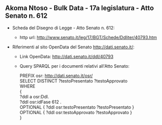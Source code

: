 ## Akoma Ntoso - Bulk Data - 17a legislatura - Atto Senato n. 612 ##

* Scheda del Disegno di Legge - Atto Senato n. 612:
	* http url: http://www.senato.it/leg/17/BGT/Schede/Ddliter/40793.htm

* Riferimenti al sito OpenData del Senato http://dati.senato.it/:
	* Link OpenData: http://dati.senato.it/ddl/40793
	* Query SPARQL per i documenti relativi all'Atto Senato:

        PREFIX osr: <http://dati.senato.it/osr/>  
		SELECT DISTINCT ?testoPresentato ?testoApprovato  
		WHERE  
		{  
		    ?ddl a osr:Ddl.  
		    ?ddl osr:idFase 612 .  
		    OPTIONAL { ?ddl osr:testoPresentato ?testoPresentato }  
		    OPTIONAL { ?ddl osr:testoApprovato ?testoApprovato }  
		}
		